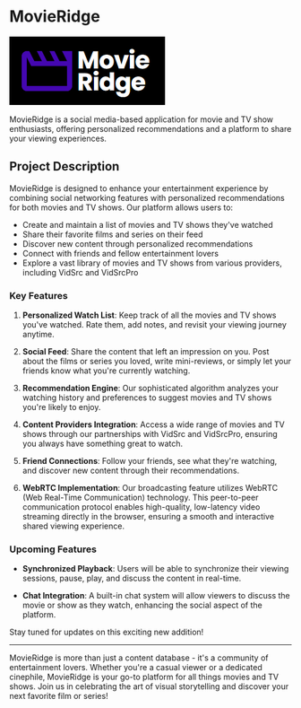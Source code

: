 # MovieRidge

![mymovielist react express](client/src/assets/movie.png)

MovieRidge is a social media-based application for movie and TV show enthusiasts, offering personalized recommendations and a platform to share your viewing experiences.

## Project Description

MovieRidge is designed to enhance your entertainment experience by combining social networking features with personalized recommendations for both movies and TV shows. Our platform allows users to:

- Create and maintain a list of movies and TV shows they've watched
- Share their favorite films and series on their feed
- Discover new content through personalized recommendations
- Connect with friends and fellow entertainment lovers
- Explore a vast library of movies and TV shows from various providers, including VidSrc and VidSrcPro

### Key Features

1. **Personalized Watch List**: Keep track of all the movies and TV shows you've watched. Rate them, add notes, and revisit your viewing journey anytime.

2. **Social Feed**: Share the content that left an impression on you. Post about the films or series you loved, write mini-reviews, or simply let your friends know what you're currently watching.

3. **Recommendation Engine**: Our sophisticated algorithm analyzes your watching history and preferences to suggest movies and TV shows you're likely to enjoy.

4. **Content Providers Integration**: Access a wide range of movies and TV shows through our partnerships with VidSrc and VidSrcPro, ensuring you always have something great to watch.

5. **Friend Connections**: Follow your friends, see what they're watching, and discover new content through their recommendations.
   
7. **WebRTC Implementation**: Our broadcasting feature utilizes WebRTC (Web Real-Time Communication) technology. This peer-to-peer communication protocol enables high-quality, low-latency video streaming directly in the browser, ensuring a smooth and interactive shared viewing experience.


### Upcoming Features

- **Synchronized Playback**: Users will be able to synchronize their viewing sessions, pause, play, and discuss the content in real-time.

- **Chat Integration**: A built-in chat system will allow viewers to discuss the movie or show as they watch, enhancing the social aspect of the platform.

Stay tuned for updates on this exciting new addition!

---

MovieRidge is more than just a content database - it's a community of entertainment lovers. Whether you're a casual viewer or a dedicated cinephile, MovieRidge is your go-to platform for all things movies and TV shows. Join us in celebrating the art of visual storytelling and discover your next favorite film or series!
